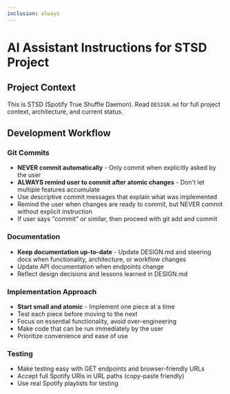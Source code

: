 ```yaml
---
inclusion: always
---
```


# AI Assistant Instructions for STSD Project

## Project Context
This is STSD (Spotify True Shuffle Daemon). Read `DESIGN.md` for full project context, architecture, and current status.

## Development Workflow

### Git Commits
- **NEVER commit automatically** - Only commit when explicitly asked by the user
- **ALWAYS remind user to commit after atomic changes** - Don't let multiple features accumulate
- Use descriptive commit messages that explain what was implemented
- Remind the user when changes are ready to commit, but NEVER commit without explicit instruction
- If user says "commit" or similar, then proceed with git add and commit

### Documentation
- **Keep documentation up-to-date** - Update DESIGN.md and steering docs when functionality, architecture, or workflow changes
- Update API documentation when endpoints change
- Reflect design decisions and lessons learned in DESIGN.md

### Implementation Approach
- **Start small and atomic** - Implement one piece at a time
- Test each piece before moving to the next
- Focus on essential functionality, avoid over-engineering
- Make code that can be run immediately by the user
- Prioritize convenience and ease of use

### Testing
- Make testing easy with GET endpoints and browser-friendly URLs
- Accept full Spotify URIs in URL paths (copy-paste friendly)
- Use real Spotify playlists for testing
